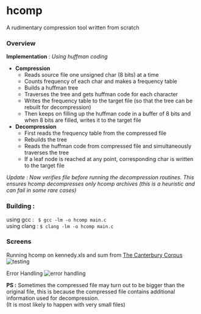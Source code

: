 # hcomp
A rudimentary compression tool written from scratch

### Overview

__Implementation__ : *Using huffman coding*
* __Compression__
	* Reads source file one unsigned char (8 bits) at a time
	* Counts frequency of each char and makes a frequency table
	* Builds a huffman tree
	* Traverses the tree and gets huffman code for each character
	* Writes the frequency table to the target file (so that the tree can be rebuilt for decompression)
	* Then keeps on filling up the huffman code in a buffer of 8 bits and when 8 bits are filled, writes it to the target file
* __Decompression__
	* First reads the frequency table from the compressed file
	* Rebuilds the tree
	* Reads the huffman code from compressed file and simultaneously traverses the tree
	* If a leaf node is reached at any point, corresponding char is written to the target file

*_Update_ : Now verifies file before running the decompression routines. This ensures hcomp decompresses only hcomp archives (this is a heuristic and can fail in some rare cases)*


### __Building :__
using gcc : ` $ gcc -lm -o hcomp main.c`		
using clang : `$ clang -lm -o hcomp main.c `		

### Screens
Running hcomp on kennedy.xls and sum from [The Canterbury Corpus](http://corpus.canterbury.ac.nz/descriptions/#cantrbry)
![testing](http://i.imgur.com/Z6hQsuq.png)

Error Handling
![error handling](http://i.imgur.com/oltCA4M.png)

[//]: # (imgur post link : http://imgur.com/a/dUKRr)

__PS :__
Sometimes the compressed file may turn out to be bigger than the original file, this is because the compressed file contains additional information used for decompression.		
(It is most likely to happen with very small files)